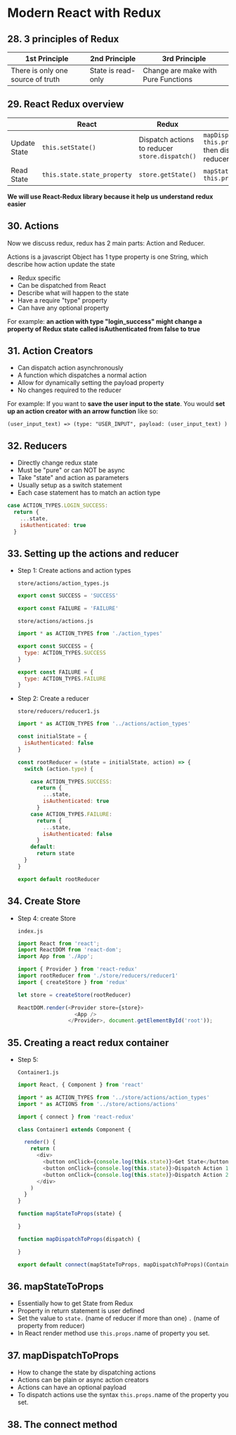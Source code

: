 # Modern React with Redux

## 28. 3 principles of Redux

|1st Principle | 2nd Principle | 3rd Principle |
|---|---|---|
|There is only one source of truth|State is read-only|Change are make with Pure Functions|

## 29. React Redux overview

||React|Redux|React-Redux|
|---|---|---|---|
|Update State|`this.setState()`|Dispatch actions to reducer `store.dispatch()`|`mapDispatchToProps()` `this.props.dispatch_action()` then dispatch actions to the reducer|
|Read State|`this.state.state_property`|`store.getState()`|`mapStateToProps()` `this.props.state_property`|

**We will use React-Redux library because it help us understand redux easier**

## 30. Actions

Now we discuss redux, redux has 2 main parts: Action and Reducer.

Actions is a javascript Object has 1 type property is one String, which describe how action update the state

- Redux specific
- Can be dispatched from React
- Describe what will happen to the state
- Have a require "type" property
- Can have any optional property

For example: **an action with type "login_success" might change a property of Redux state called isAuthenticated from false to true**

## 31. Action Creators

- Can dispatch action asynchronously
- A function which dispatches a normal action
- Allow for dynamically setting the payload property
- No changes required to the reducer
  
For example: If you want to **save the user input to the state**. You would **set up an action creator with an arrow function** like so:

`(user_input_text) => (type: "USER_INPUT", payload: (user_input_text) )`

## 32. Reducers

- Directly change redux state
- Must be "pure" or can NOT be async
- Take "state" and action as parameters
- Usually setup as a switch statement
- Each case statement has to match an action type

```js
case ACTION_TYPES.LOGIN_SUCCESS:
  return {
    ...state,
    isAuthenticated: true
  }
```

## 33. Setting up the actions and reducer

- Step 1: Create actions and action types

  `store/actions/action_types.js`

  ```js
  export const SUCCESS = 'SUCCESS'

  export const FAILURE = 'FAILURE'
  ```

  `store/actions/actions.js`

  ```js
  import * as ACTION_TYPES from './action_types'

  export const SUCCESS = {
    type: ACTION_TYPES.SUCCESS
  }

  export const FAILURE = {
    type: ACTION_TYPES.FAILURE
  }
  ```

- Step 2: Create a reducer
  
  `store/reducers/reducer1.js`

  ```js
  import * as ACTION_TYPES from '../actions/action_types'

  const initialState = {
    isAuthenticated: false
  }

  const rootReducer = (state = initialState, action) => {
    switch (action.type) {

      case ACTION_TYPES.SUCCESS:
        return {
          ...state,
          isAuthenticated: true
        }
      case ACTION_TYPES.FAILURE:
        return {
          ...state,
          isAuthenticated: false
        }
      default:
        return state
    }
  }

  export default rootReducer
  ```

## 34. Create Store

- Step 4: create Store
  
  `index.js`

  ```js
  import React from 'react';
  import ReactDOM from 'react-dom';
  import App from './App';

  import { Provider } from 'react-redux'
  import rootReducer from './store/reducers/reducer1'
  import { createStore } from 'redux'

  let store = createStore(rootReducer)

  ReactDOM.render(<Provider store={store}>
                    <App />
                  </Provider>, document.getElementById('root'));

  ```

## 35. Creating a react redux container

- Step 5:
  
  `Container1.js`

  ```js
  import React, { Component } from 'react'

  import * as ACTION_TYPES from '../store/actions/action_types'
  import * as ACTIONS from '../store/actions/actions'

  import { connect } from 'react-redux'

  class Container1 extends Component {

    render() {
      return (
        <div>
          <button onClick={console.log(this.state)}>Get State</button>
          <button onClick={console.log(this.state)}>Dispatch Action 1</button>
          <button onClick={console.log(this.state)}>Dispatch Action 2</button>
        </div>
      )
    }
  }

  function mapStateToProps(state) {

  }

  function mapDispatchToProps(dispatch) {

  }

  export default connect(mapStateToProps, mapDispatchToProps)(Container1)
  ```

## 36. mapStateToProps

- Essentially how to get State from Redux
- Property in return statement is user defined
- Set the value to `state.` (name of reducer if more than one) `.` (name of property from reducer)
- In React render method use `this.props.`name of property you set.

## 37. mapDispatchToProps

- How to change the state by dispatching actions
- Actions can be plain or async action creators
- Actions can have an optional payload
- To dispatch actions use the syntax `this.props.`name of the property you set.

## 38. The connect method
